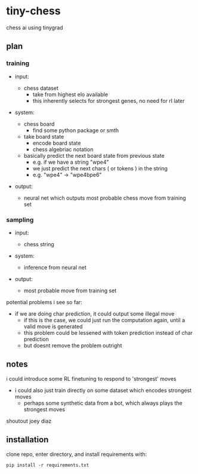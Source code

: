 # tiny-chess
chess ai using tinygrad

## plan

### training

 - input:
   - chess dataset
     - take from highest elo available
     - this inherently selects for strongest genes, no need for rl later

 - system:
   - chess board
     - find some python package or smth
   - take board state
     - encode board state
     - chess algebriac notation
   - basically predict the next board state from previous state
     - e.g. if we have a string "wpe4"
     - we just predict the next chars ( or tokens ) in the string
     - e.g. "wpe4" -> "wpe4bpe6"

 - output:
   - neural net which outputs most probable chess move from training set

### sampling

 - input:
   - chess string

 - system:
   - inference from neural net

 - output:
   - most probable move from training set

potential problems i see so far:
 - if we are doing char prediction, it could output some illegal move
   - if this is the case, we could just run the computation again, until a valid move is generated
   - this problem could be lessened with token prediction instead of char prediction
   - but doesnt remove the problem outright


## notes

i could introduce some RL finetuning to respond to 'strongest' moves
  - i could also just train directly on some dataset which encodes strongest moves
    - perhaps some synthetic data from a bot, which always plays the strongest moves

shoutout joey diaz


## installation

clone repo, enter directory, and install requirements with:
```
pip install -r requirements.txt
```

